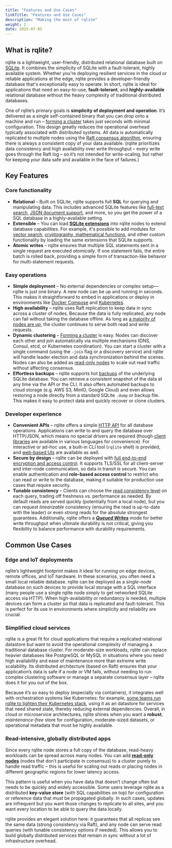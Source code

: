 ```yaml
---
title: "Features and Use Cases"
linkTitle: "Features and Use Cases"
description: "Making the most of rqlite"
weight: 1
date: 2025-07-05
---
```


## What is rqlite?

rqlite is a lightweight, user-friendly, distributed relational database built on [SQLite](https://www.sqlite.org/). It combines the simplicity of SQLite with a fault-tolerant, highly available system. Whether you're deploying resilient services in the cloud or reliable applications at the edge, rqlite provides a developer-friendly database that's exceptionally easy to operate. In short, rqlite is ideal for applications that need an easy-to-use, **fault-tolerant**, and **highly-available** relational database without the heavy complexity of traditional distributed databases.

One of rqlite’s primary goals is **simplicity of deployment and operation**. It’s delivered as a single self-contained binary that you can drop onto a machine and run – [forming a cluster](/docs/clustering/) takes just seconds with minimal configuration. This design greatly reduces the operational overhead typically associated with distributed systems. All data is automatically replicated to multiple nodes using the [Raft consensus algorithm](https://raft.github.io/), ensuring there is always a consistent copy of your data available. (rqlite prioritizes data consistency and high availability over write throughput – every write goes through the Raft log – so it’s not intended for write-scaling, but rather for keeping your data safe and available in the face of failures.)

## Key Features

### Core functionality

- **Relational** – Built on SQLite, rqlite supports full **SQL** for querying and manipulating data. This includes advanced SQLite features like [full-text search](https://www.sqlite.org/fts5.html), [JSON document support](https://www.sqlite.org/json1.html), and more, so you get the power of a SQL database in a highly-available setting.  
- **Extensible** – You can load [**SQLite extensions**](/docs/guides/extensions/) into rqlite nodes to extend database capabilities. For example, it's possible to add modules for [vector search](https://github.com/asg017/sqlite-vec), [cryptography, mathematical functions](https://github.com/nalgeon/sqlean), and other custom functionality by loading the same extensions that SQLite supports.  
- **Atomic writes** – rqlite ensures that multiple SQL statements sent in a single request are executed *atomically*. If one statement fails, the entire batch is rolled back, providing a simple form of transaction-like behavior for multi-statement requests.

### Easy operations

- **Simple deployment** – No external dependencies or complex setup—rqlite is just one binary. A new node can be up and running in seconds. This makes it straightforward to embed in applications or deploy in environments like [Docker Compose](/docs/guides/docker-compose/) and [Kubernetes](/docs/guides/kubernetes/).  
- **High availability** – rqlite uses Raft replication to keep data in sync across a cluster of nodes. Because the data is fully replicated, any node can fail without taking the database offline. As long as [a majority of nodes are up](/docs/clustering/general-guidelines/), the cluster continues to serve both read and write requests.  
- **Dynamic clustering** – [Forming a cluster](/docs/clustering/automatic-clustering/) is easy. Nodes can discover each other and join automatically via multiple mechanisms (DNS, Consul, etcd, or Kubernetes coordination). You can start a cluster with a single command (using the `-join` flag or a discovery service) and rqlite will handle leader election and data synchronization behind the scenes. Nodes can also be added as [read-only nodes](/docs/clustering/read-only-nodes/) to scale out read traffic without affecting consensus.  
- **Effortless backups** – rqlite supports hot [backups](/docs/guides/backup/) of the underlying SQLite database. You can retrieve a consistent snapshot of the data at any time via the API or the CLI. It also offers automated backups to cloud storage (e.g. AWS S3, MinIO, Google Cloud) and even allows restoring a node directly from a standard SQLite `.dump` or backup file. This makes it easy to protect data and quickly recover or clone clusters.

### Developer experience

- **Convenient APIs** – rqlite offers a simple [HTTP API](/docs/api/api/) for all database operations. Applications can write to and query the database over HTTP/JSON, which means no special drivers are required (though [client libraries](/docs/api/client-libraries/) are available in various languages for convenience). For interactive or ad-hoc use, a built-in CLI tool (`rqlite` shell) is provided, and [web-based UIs](/docs/ui/) are available as well.  
- **Secure by design** – rqlite can be deployed with [full end-to-end encryption and access control](/docs/guides/security/). It supports TLS/SSL for all client-server and inter-node communication, so data in transit is secure. You can enable authentication and **role-based access control** to restrict who can read or write to the database, making it suitable for production use cases that require security.  
- **Tunable consistency** – Clients can choose the [read consistency level](/docs/api/read-consistency/) on each query, trading off freshness vs. performance as needed. By default reads are served quickly (potentially from a local node), but you can request *linearizable* consistency (ensuring the read is up-to-date with the leader) or even *strong* reads for the absolute strongest guarantees. Additionally, rqlite offers a [**_Queued Writes_**](/docs/api/queued-writes/) mode for better write throughput when ultimate durability is not critical, giving you flexibility to balance performance with durability requirements.

## Common Use Cases

### Edge and IoT deployments

rqlite’s lightweight footprint makes it ideal for running on edge devices, remote offices, and IoT hardware. In these scenarios, you often need a small local reliable database. rqlite can be deployed as a *single-node* database on such devices to provide local storage with a SQL interface (many people use a single rqlite node simply to get networked SQLite access via HTTP). When high-availability or redundancy is needed, multiple devices can form a cluster so that data is replicated and fault-tolerant. This is perfect for its use in environments where simplicity and reliability are crucial.

### Simplified cloud services

rqlite is a great fit for cloud applications that require a replicated relational datastore but want to avoid the operational complexity of managing a traditional database cluster. For moderate-size workloads, rqlite can replace heavier databases like PostgreSQL or MySQL in situations where you need high availability and ease of maintenance more than extreme write scalability. Its distributed architecture (based on Raft) ensures that your application’s data is safe if a node or VM fails, without needing to run complex clustering software or manage a separate consensus layer – rqlite does it for you out of the box.

Because it’s so easy to deploy (especially via containers), it integrates well with orchestration systems like Kubernetes: for example, [some teams run rqlite to lighten their Kubernetes stack](https://www.replicated.com/blog/app-manager-with-rqlite), using it as an datastore for services that need shared state, thereby reducing external dependencies. Overall, in cloud or microservice architectures, rqlite shines when you want a **robust**, *maintenance-free* store for configuration, moderate-sized datasets, or operational metadata that must be highly available.

### Read-intensive, globally distributed apps

Since every rqlite node stores a full copy of the database, read-heavy workloads can be spread across many nodes. You can add [**read-only nodes**](/docs/clustering/read-only-nodes/) (nodes that don’t participate in consensus) to a cluster purely to handle read traffic – this is useful for scaling out reads or placing nodes in different geographic regions for lower latency access.

This pattern is useful when you have data that doesn’t change often but needs to be quickly and widely accessible. Some users leverage rqlite as a distributed **key-value store** (with SQL capabilities on top) for configuration or reference data that must be propagated globally. In such cases, updates are infrequent but you want those changes to replicate to all sites, and you want every location to be able to query the data locally.

rqlite provides an elegant solution here: it guarantees that all replicas see the same data (strong consistency via Raft), and any node can serve read queries (with tunable consistency options if needed). This allows you to build globally distributed services that remain *in sync* without a lot of infrastructure overhead.
